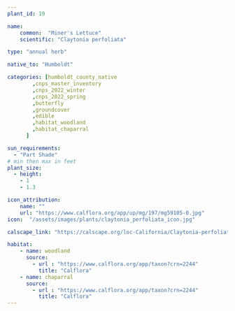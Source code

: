 ```yaml
---
plant_id: 19

name: 
    common:  "Miner's Lettuce"  
    scientific: "Claytonia perfoliata"   

type: "annual herb"

native_to: "Humboldt"

categories: [humboldt_county_native
        ,cnps_master_inventory
        ,cnps_2022_winter
        ,cnps_2022_spring
        ,butterfly
        ,groundcover
        ,edible
        ,habitat_woodland
        ,habitat_chaparral
      ]

sun_requirements:
  - "Part Shade"
# min then max in feet
plant_size:
  - height: 
    - 1
    - 1.3

icon_attribution: 
    name: ""
    url: "https://www.calflora.org/app/up/mg/197/mg59105-0.jpg" 
icon:  "/assets/images/plants/claytonia_perfoliata_icon.jpg"

calscape_link: "https://calscape.org/loc-California/Claytonia-perfoliata-(Miner's-Lettuce)"

habitat: 
    - name: woodland
      source: 
        - url : "https://www.calflora.org/app/taxon?crn=2244"
          title: "Calflora"
    - name: chaparral
      source: 
        - url : "https://www.calflora.org/app/taxon?crn=2244"
          title: "Calflora"
---
```


